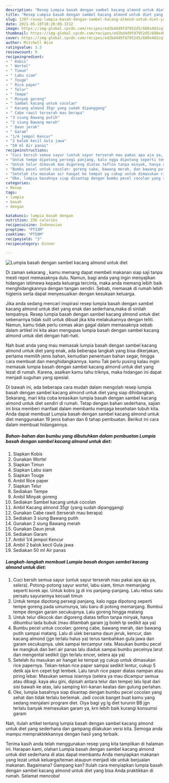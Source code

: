 ```yaml
---
description: "Resep Lumpia basah dengan sambel kacang almond untuk diet yang lezat dan Mudah Dibuat"
title: "Resep Lumpia basah dengan sambel kacang almond untuk diet yang lezat dan Mudah Dibuat"
slug: 1297-resep-lumpia-basah-dengan-sambel-kacang-almond-untuk-diet-yang-lezat-dan-mudah-dibuat
date: 2021-05-10T18:20:09.321Z
image: https://img-global.cpcdn.com/recipes/ed2bd4d9fd7952d5/680x482cq70/lumpia-basah-dengan-sambel-kacang-almond-untuk-diet-foto-resep-utama.jpg
thumbnail: https://img-global.cpcdn.com/recipes/ed2bd4d9fd7952d5/680x482cq70/lumpia-basah-dengan-sambel-kacang-almond-untuk-diet-foto-resep-utama.jpg
cover: https://img-global.cpcdn.com/recipes/ed2bd4d9fd7952d5/680x482cq70/lumpia-basah-dengan-sambel-kacang-almond-untuk-diet-foto-resep-utama.jpg
author: Mitchell Wise
ratingvalue: 3.5
reviewcount: 9
recipeingredient:
- " Kobis"
- " Wortel"
- " Timun"
- " Labu siam"
- " Touge"
- " Rice paper"
- " Telur"
- " Tempe"
- " Minyak goreng"
- " Sambel kacang untuk cocolan"
- " Kacang almond 35gr yang sudah dipanggang"
- " Cabe rawit terserah mau berapa"
- "3 siung Bawang putih"
- "2 siung Bawang merah"
- " Daun jeruk"
- " Garam"
- "1/4 jempol Kencur"
- "2 balok kecil Gula jawa"
- "50 ml Air panas"
recipeinstructions:
- "Cuci bersih semua sayur (untuk sayur terserah mau pakai apa aja ya, selera). Potong-potong sayur wortel, labu siam, timun memanjang seperti korek api. Untuk kobis jg di iris panjang-panjang. Lalu rebus satu persatu sayurannya kecuali timun"
- "Untuk tempe dipotong persegi panjang, kalo ngga dipotong seperti tempe goreng pada umumunya, lalu baru di potong memanjang. Bumbui tempe dengan garam secukupnya. Lalu goreng hingga matang"
- "Untuk telur dikocok dan digoreng diatas teflon tanpa minyak, hanya dibumbui lada bubuk (mau ditambah garam jg boleh tp sedikit aja ya)"
- "Bumbu pecel untuk cocolan: goreng cabe, bawang merah, dan bawang putih sampai matang. Lalu di ulek bersama daun jeruk, kencur, dan kacang almond (jgn terlalu halus ya) terus tambahkan gula jawa dan garam secukupnya. ulek sampai tercampur rata. Masukan bumbu pecel ke mangkuk dan beri air panas lalu diaduk sampai bumbu pecelnya larut dan mengental sedikit (jgn terlalu encer, selera aja ya)"
- "Setelah itu masukan air hangat ke tempat yg cukup untuk dimasukan rice papernya. Tekan-tekan rice paper sampai sedikit lentur, cukup 5 detik aja krn cepet bgt lembek. Lalu taruh rice paper diatas nampan atau piring lebar. Masukan semua isiannya (selera ya mau dicampur semua atau dibagi. kaya aku gini, dipisah antara telur dan tempe) lalu lipat dari sisi bawah ke atas, lalu samping kiri-kanan keatas dan gulung perlahan."
- "Oke, lumpia basahnya siap disantap dengan bumbu pecel cocolan yang sehat dan tidak terlalu berlemak. Jadi cocok banget buat kamu yang sedang menjalani program diet. Oiya bagi yg lg diet turunin BB jgn terlalu banyak memasukan garam ya, krn lebih baik kurangi konsumsi garam"
categories:
- Resep
tags:
- lumpia
- basah
- dengan

katakunci: lumpia basah dengan 
nutrition: 256 calories
recipecuisine: Indonesian
preptime: "PT33M"
cooktime: "PT50M"
recipeyield: "3"
recipecategory: Dinner

---
```



![Lumpia basah dengan sambel kacang almond untuk diet](https://img-global.cpcdn.com/recipes/ed2bd4d9fd7952d5/680x482cq70/lumpia-basah-dengan-sambel-kacang-almond-untuk-diet-foto-resep-utama.jpg)

Di zaman  sekarang , kamu memang dapat membeli makanan siap saji tanpa mesti repot memasaknya dulu. Namun, bagi anda yang ingin menyajikan hidangan istimewa kepada keluarga tercinta, maka anda memang lebih baik menghidangkannya dengan tangan sendiri. Sebab, memasak di rumah lebih higienis serta dapat menyesuaikan dengan kesukaan keluarga.

Jika anda sedang mencari inspirasi resep lumpia basah dengan sambel kacang almond untuk diet yang enak dan sederhana,maka di sinilah tempatnya. Resep lumpia basah dengan sambel kacang almond untuk diet  sebenarnya tidak sulit untuk dibuat jika kita melakukannya dengan teliti. Namun, kamu tidak perlu cemas akan gagal dalam memasaknya 
sebab dalam artikel ini kita akan mengupas lumpia basah dengan sambel kacang almond untuk diet dengan hati-hati.  



Nah buat anda yang mau memasak lumpia basah dengan sambel kacang almond untuk diet yang enak, ada beberapa langkah yang bisa dikerjakan, pertama memilih jenis bahan, kemudian penentuan bahan segar, hingga cara membuat dan menghidangkannya. kamu Tak perlu pusing kalau ingin memasak lumpia basah dengan sambel kacang almond untuk diet yang lezat di rumah. Karena, asalkan kamu  tahu triknya, maka hidangan ini dapat menjadi suguhan yang spesial.

Di bawah ini, ada beberapa cara mudah dalam mengolah resep lumpia basah dengan sambel kacang almond untuk diet yang siap dihidangkan. Sekarang, mari kita coba kreasikan lumpia basah dengan sambel kacang almond untuk diet sendiri di rumah. Tetap dengan bahan sederhana, sajian ini bisa memberi manfaat dalam membantu menjaga kesehatan tubuh kita. Anda dapat membuat Lumpia basah dengan sambel kacang almond untuk diet menggunakan 19 jenis bahan dan 6 tahap pembuatan. Berikut ini cara dalam membuat hidangannya.

<!--inarticleads1-->

##### Bahan-bahan dan bumbu yang dibutuhkan dalam pembuatan Lumpia basah dengan sambel kacang almond untuk diet:

1. Siapkan  Kobis
1. Gunakan  Wortel
1. Siapkan  Timun
1. Siapkan  Labu siam
1. Siapkan  Touge
1. Ambil  Rice paper
1. Siapkan  Telur
1. Sediakan  Tempe
1. Ambil  Minyak goreng
1. Sediakan  Sambel kacang untuk cocolan
1. Ambil  Kacang almond 35gr (yang sudah dipanggang)
1. Gunakan  Cabe rawit (terserah mau berapa)
1. Sediakan 3 siung Bawang putih
1. Gunakan 2 siung Bawang merah
1. Gunakan  Daun jeruk
1. Sediakan  Garam
1. Ambil 1/4 jempol Kencur
1. Ambil 2 balok kecil Gula jawa
1. Sediakan 50 ml Air panas




<!--inarticleads2-->

##### Langkah-langkah membuat Lumpia basah dengan sambel kacang almond untuk diet:

1. Cuci bersih semua sayur (untuk sayur terserah mau pakai apa aja ya, selera). Potong-potong sayur wortel, labu siam, timun memanjang seperti korek api. Untuk kobis jg di iris panjang-panjang. Lalu rebus satu persatu sayurannya kecuali timun
1. Untuk tempe dipotong persegi panjang, kalo ngga dipotong seperti tempe goreng pada umumunya, lalu baru di potong memanjang. Bumbui tempe dengan garam secukupnya. Lalu goreng hingga matang
1. Untuk telur dikocok dan digoreng diatas teflon tanpa minyak, hanya dibumbui lada bubuk (mau ditambah garam jg boleh tp sedikit aja ya)
1. Bumbu pecel untuk cocolan: goreng cabe, bawang merah, dan bawang putih sampai matang. Lalu di ulek bersama daun jeruk, kencur, dan kacang almond (jgn terlalu halus ya) terus tambahkan gula jawa dan garam secukupnya. ulek sampai tercampur rata. Masukan bumbu pecel ke mangkuk dan beri air panas lalu diaduk sampai bumbu pecelnya larut dan mengental sedikit (jgn terlalu encer, selera aja ya)
1. Setelah itu masukan air hangat ke tempat yg cukup untuk dimasukan rice papernya. Tekan-tekan rice paper sampai sedikit lentur, cukup 5 detik aja krn cepet bgt lembek. Lalu taruh rice paper diatas nampan atau piring lebar. Masukan semua isiannya (selera ya mau dicampur semua atau dibagi. kaya aku gini, dipisah antara telur dan tempe) lalu lipat dari sisi bawah ke atas, lalu samping kiri-kanan keatas dan gulung perlahan.
1. Oke, lumpia basahnya siap disantap dengan bumbu pecel cocolan yang sehat dan tidak terlalu berlemak. Jadi cocok banget buat kamu yang sedang menjalani program diet. Oiya bagi yg lg diet turunin BB jgn terlalu banyak memasukan garam ya, krn lebih baik kurangi konsumsi garam




Nah, itulah artikel tentang  lumpia basah dengan sambel kacang almond untuk diet  yang sederhana dan gampang dilakukan versi kita. Semoga anda mampu mempraktekkannya dengan hasil yang terbaik. 

Terima kasih anda telah menggunakan resep yang kita tampilkan di halaman ini. Harapan kami, olahan  Lumpia basah dengan sambel kacang almond untuk diet sederhana di atas dapat membantu Anda menyiapkan makanan yang lezat untuk keluarga/teman ataupun menjadi ide untuk berjualan makanan. Bagaimana? Gampang kan? Itulah cara menyiapkan lumpia basah dengan sambel kacang almond untuk diet yang bisa Anda praktikkan di rumah. Selamat mencoba!

